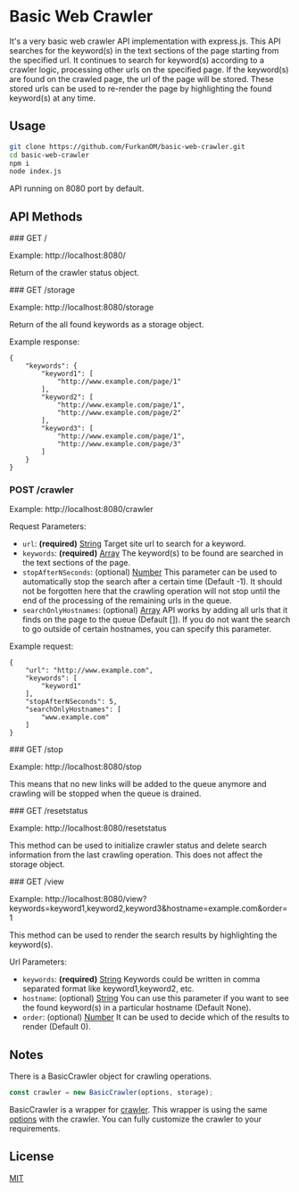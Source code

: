 # Basic Web Crawler

It's a very basic web crawler API implementation with express.js.
This API searches for the keyword(s) in the text sections of the page starting from the specified url.
It continues to search for keyword(s) according to a crawler logic, processing other urls on the specified page.
If the keyword(s) are found on the crawled page, the url of the page will be stored.
These stored urls can be used to re-render the page by highlighting the found keyword(s) at any time.

## Usage

```sh
git clone https://github.com/FurkanOM/basic-web-crawler.git
cd basic-web-crawler
npm i
node index.js
```
API running on 8080 port by default.

## API Methods

### GET /

Example: http://localhost:8080/

Return of the crawler status object.

### GET /storage

Example: http://localhost:8080/storage

Return of the all found keywords as a storage object.

Example response:

    {
        "keywords": {
            "keyword1": [
                "http://www.example.com/page/1"
            ],
            "keyword2": [
                "http://www.example.com/page/1",
                "http://www.example.com/page/2"
            ],
            "keyword3": [
                "http://www.example.com/page/1",
                "http://www.example.com/page/3"
            ]
        }
    }

### POST /crawler

Example: http://localhost:8080/crawler

Request Parameters:
* `url`: **(required)** [String](https://developer.mozilla.org/en-US/docs/Web/JavaScript/Data_structures#String_type) Target site url to search for a keyword.
* `keywords`: **(required)** [Array](https://developer.mozilla.org/en-US/docs/Web/JavaScript/Reference/Global_Objects/Array) The keyword(s) to be found are searched in the text sections of the page.
* `stopAfterNSeconds`: (optional) [Number](https://developer.mozilla.org/en-US/docs/Web/JavaScript/Data_structures#Number_type) This parameter can be used to automatically stop the search after a certain time (Default -1). It should not be forgotten here that the crawling operation will not stop until the end of the processing of the remaining urls in the queue.
* `searchOnlyHostnames`: (optional) [Array](https://developer.mozilla.org/en-US/docs/Web/JavaScript/Reference/Global_Objects/Array) API works by adding all urls that it finds on the page to the queue (Default []). If you do not want the search to go outside of certain hostnames, you can specify this parameter.

Example request:

    {
        "url": "http://www.example.com",
        "keywords": [
            "keyword1"
        ],
        "stopAfterNSeconds": 5,
        "searchOnlyHostnames": [
            "www.example.com"
        ]
    }

### GET /stop

Example: http://localhost:8080/stop

This means that no new links will be added to the queue anymore and crawling will be stopped when the queue is drained.

### GET /resetstatus

Example: http://localhost:8080/resetstatus

This method can be used to initialize crawler status and delete search information from the last crawling operation. This does not affect the storage object.

### GET /view

Example: http://localhost:8080/view?keywords=keyword1,keyword2,keyword3&hostname=example.com&order=1

This method can be used to render the search results by highlighting the keyword(s).

Url Parameters:
* `keywords`: **(required)** [String](https://developer.mozilla.org/en-US/docs/Web/JavaScript/Data_structures#String_type) Keywords could be written in comma separated format like keyword1,keyword2, etc.
* `hostname`: (optional) [String](https://developer.mozilla.org/en-US/docs/Web/JavaScript/Data_structures#String_type) You can use this parameter if you want to see the found keyword(s) in a particular hostname (Default None).
* `order`: (optional) [Number](https://developer.mozilla.org/en-US/docs/Web/JavaScript/Data_structures#Number_type) It can be used to decide which of the results to render (Default 0).

## Notes

There is a BasicCrawler object for crawling operations.

```js
const crawler = new BasicCrawler(options, storage);
```

BasicCrawler is a wrapper for [crawler](https://github.com/bda-research/node-crawler).
This wrapper is using the same [options](https://github.com/bda-research/node-crawler#options-reference) with the crawler.
You can fully customize the crawler to your requirements.

## License
[MIT](https://github.com/FurkanOM/basic-web-crawler/blob/master/LICENSE)
